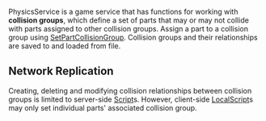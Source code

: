 PhysicsService is a game service that has functions for working with
**collision groups**, which define a set of parts that may or may not collide
with parts assigned to other collision groups. Assign a part to a collision
group using [SetPartCollisionGroup](https://create.roblox.com/docs/reference/engine/classes/PhysicsService#SetPartCollisionGroup).
Collision groups and their relationships are saved to and loaded from file.

## Network Replication

Creating, deleting and modifying collision relationships between collision
groups is limited to server-side [Script](https://create.roblox.com/docs/reference/engine/classes/Script)s. However, client-side
[LocalScript](https://create.roblox.com/docs/reference/engine/classes/LocalScript)s may only set individual parts' associated collision group.